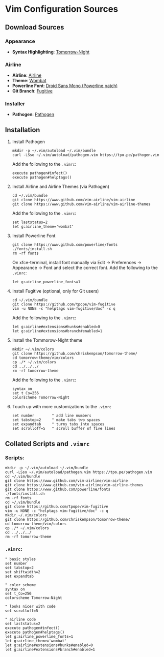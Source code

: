 # Vim Configuration Sources

## Download Sources

### Appearance
- **Syntax Highlighting**: [Tomorrow-Night](https://github.com/chriskempson/tomorrow-theme/)

### Airline
- **Airline**: [Airline](https://github.com/vim-airline/vim-airline) 
- **Theme**: [Wombat](https://github.com/vim-airline/vim-airline-themes)
- **Powerline Font**: [Droid Sans Mono (Powerline patch)](https://github.com/powerline/fonts)
- **Git Branch**: [Fugitive](https://github.com/tpope/vim-fugitive)

### Installer
- **Pathogen**: [Pathogen](https://github.com/tpope/vim-pathogen)

## Installation

1. Install Pathogen
    ```
    mkdir -p ~/.vim/autoload ~/.vim/bundle
    curl -LSso ~/.vim/autoload/pathogen.vim https://tpo.pe/pathogen.vim
    ```
    Add the following to the `.vimrc`:
    ```
    execute pathogen#infect()
    execute pathogen#helptags()
    ```
2. Install Airline and Airline Themes (via Pathogen)
    ```
    cd ~/.vim/bundle
    git clone https://www.github.com/vim-airline/vim-airline
    git clone https://www.github.com/vim-airline/vim-airline-themes
    ``` 
    Add the following to the `.vimrc`:
    ```
    set laststatus=2
    let g:airline_theme='wombat'
    ```
3. Install Powerline Font
    ```
    git clone https://www.github.com/powerline/fonts
    ./fonts/install.sh
    rm -rf fonts
    ```
    On xfce-terminal, install font manually via Edit &rarr; Preferences &rarr; Appearance &rarr; Font and select the correct font.
    Add the following to the `.vimrc`:
    ```
    let g:airline_powerline_fonts=1
    ```
4. Install Fugitive (optional, only for Git users)
    ```
    cd ~/.vim/bundle
    git clone https://github.com/tpope/vim-fugitive
    vim -u NONE -c "helptags vim-fugitive/doc" -c q
    ```
    Add the following to the `.vimrc`:
    ```
    let g:airline#extensions#hunks#enabled=0
    let g:airline#extensions#branch#enabled=1
    ```
5. Install the Tommorow-Night theme
    ```
    mkdir ~/.vim/colors
    git clone https://github.com/chriskempson/tomorrow-theme/
    cd tomorrow-theme/vim/colors
    cp ./* ~/.vim/colors
    cd ../../../
    rm -rf tomorrow-theme
    ```
    Add the following to the `.vimrc`:
    ```
    syntax on
    set t_Co=256
    colorscheme Tomorrow-Night
    ```
6. Touch up with more customizations to the `.vimrc`
    ```
    set number        " add line numbers
    set tabstop=2     " make tabs two spaces
    set expandtab     " turns tabs into spaces
    set scrolloff=5   " scroll buffer of five lines
    ```

## Collated Scripts and `.vimrc`

### Scripts:
```
mkdir -p ~/.vim/autoload ~/.vim/bundle
curl -LSso ~/.vim/autoload/pathogen.vim https://tpo.pe/pathogen.vim
cd ~/.vim/bundle
git clone https://www.github.com/vim-airline/vim-airline
git clone https://www.github.com/vim-airline/vim-airline-themes
git clone https://www.github.com/powerline/fonts
./fonts/install.sh
rm -rf fonts
cd ~/.vim/bundle
git clone https://github.com/tpope/vim-fugitive
vim -u NONE -c "helptags vim-fugitive/doc" -c q
mkdir ~/.vim/colors
git clone https://github.com/chriskempson/tomorrow-theme/
cd tomorrow-theme/vim/colors
cp ./* ~/.vim/colors
cd ../../../
rm -rf tomorrow-theme
```

### `.vimrc`:

```
" basic styles
set number
set tabstop=2
set shiftwidth=2
set expandtab

" color scheme
syntax on
set t_Co=256
colorscheme Tomorrow-Night

" looks nicer with code
set scrolloff=5

" airline code
set laststatus=2
execute pathogen#infect()
execute pathogen#helptags()
let g:airline_powerline_fonts=1
let g:airline_theme='wombat'
let g:airline#extensions#hunks#enabled=0
let g:airline#extensions#branch#enabled=1
```
